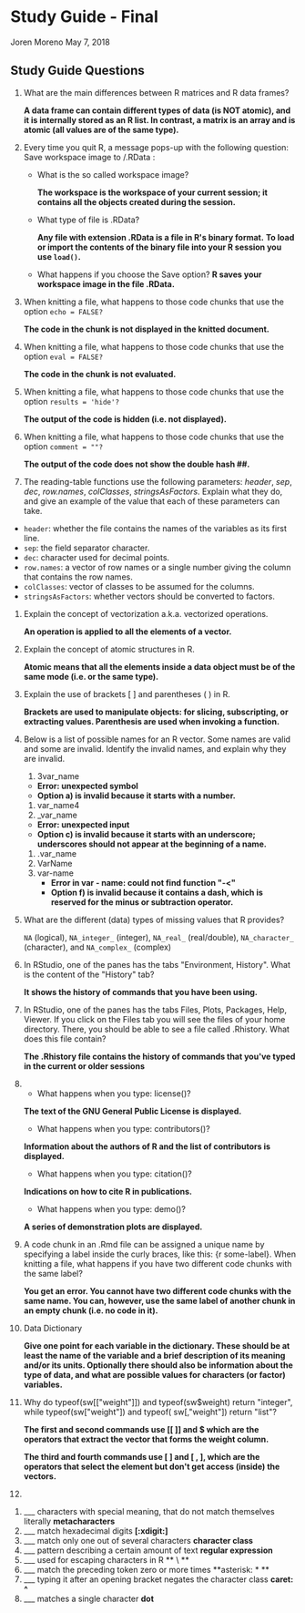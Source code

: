 Study Guide - Final
================
Joren Moreno
May 7, 2018

Study Guide Questions
---------------------

1.  What are the main differences between R matrices and R data frames?

    **A data frame can contain different types of data (is NOT atomic), and it is internally stored as an R list. In contrast, a matrix is an array and is atomic (all values are of the same type).**

2.  Every time you quit R, a message pops-up with the following question: Save workspace image to /.RData :
    -   What is the so called workspace image?

        **The workspace is the workspace of your current session; it contains all the objects created during the session.**

    -   What type of file is .RData?

        **Any file with extension .RData is a file in R's binary format.** **To load or import the contents of the binary file into your R session you use `load()`.**

    -   What happens if you choose the Save option? **R saves your workspace image in the file .RData.**

3.  When knitting a file, what happens to those code chunks that use the option `echo = FALSE?`

    **The code in the chunk is not displayed in the knitted document.**

4.  When knitting a file, what happens to those code chunks that use the option `eval = FALSE?`

    **The code in the chunk is not evaluated.**

5.  When knitting a file, what happens to those code chunks that use the option `results = 'hide'?`

    **The output of the code is hidden (i.e. not displayed).**

6.  When knitting a file, what happens to those code chunks that use the option `comment = ""?`

    **The output of the code does not show the double hash \#\#.**

7.  The reading-table functions use the following parameters: *header*, *sep*, *dec*, *row.names*, *colClasses*, *stringsAsFactors*. Explain what they do, and give an example of the value that each of these parameters can take.

-   `header`: whether the file contains the names of the variables as its first line.
-   `sep`: the field separator character.
-   `dec`: character used for decimal points.
-   `row.names`: a vector of row names or a single number giving the column that contains the row names.
-   `colClasses`: vector of classes to be assumed for the columns.
-   `stringsAsFactors`: whether vectors should be converted to factors.

1.  Explain the concept of vectorization a.k.a. vectorized operations.

    **An operation is applied to all the elements of a vector.**

2.  Explain the concept of atomic structures in R.

    **Atomic means that all the elements inside a data object must be of the same mode (i.e. or the same type).**

3.  Explain the use of brackets \[ \] and parentheses ( ) in R.

    **Brackets are used to manipulate objects: for slicing, subscripting, or extracting values. Parenthesis are used when invoking a function.**

4.  Below is a list of possible names for an R vector. Some names are valid and some are invalid. Identify the invalid names, and explain why they are invalid.
    1.  3var\_name

    -   **Error: unexpected symbol**
    -   **Option a) is invalid because it starts with a number.**

    1.  var\_name4
    2.  \_var\_name

    -   **Error: unexpected input**
    -   **Option c) is invalid because it starts with an underscore; underscores should not appear at the beginning of a name.**

    1.  .var\_name
    2.  VarName
    3.  var-name
        -   **Error in var - name: could not find function "-&lt;"**
        -   **Option f) is invalid because it contains a dash, which is reserved for the minus or subtraction operator.**

5.  What are the different (data) types of missing values that R provides?

    `NA` (logical), `NA_integer_` (integer), `NA_real_` (real/double), `NA_character_` (character), and `NA_complex_` (complex)

6.  In RStudio, one of the panes has the tabs "Environment, History". What is the content of the "History" tab?

    **It shows the history of commands that you have been using.**

7.  In RStudio, one of the panes has the tabs Files, Plots, Packages, Help, Viewer. If you click on the Files tab you will see the files of your home directory. There, you should be able to see a file called .Rhistory. What does this file contain?

    **The .Rhistory file contains the history of commands that you've typed in the current or older sessions**

8.  -   What happens when you type: license()?

    **The text of the GNU General Public License is displayed.**

    -   What happens when you type: contributors()?

    **Information about the authors of R and the list of contributors is displayed.**

    -   What happens when you type: citation()?

    **Indications on how to cite R in publications.**

    -   What happens when you type: demo()?

    **A series of demonstration plots are displayed.**

9.  A code chunk in an .Rmd file can be assigned a unique name by specifying a label inside the curly braces, like this: {r some-label}. When knitting a file, what happens if you have two different code chunks with the same label?

    **You get an error. You cannot have two different code chunks with the same name. You can, however, use the same label of another chunk in an empty chunk (i.e. no code in it).**

10. Data Dictionary

    **Give one point for each variable in the dictionary. These should be at least the name of the variable and a brief description of its meaning and/or its units. Optionally there should also be information about the type of data, and what are possible values for characters (or factor) variables.**

11. Why do typeof(sw\[\["weight"\]\]) and typeof(sw$weight) return "integer", while typeof(sw\["weight"\]) and typeof( sw\[,"weight"\]) return "list"?

    **The first and second commands use \[\[ \]\] and $ which are the operators that extract the vector that forms the weight column.**

    **The third and fourth commands use \[ \] and \[ , \], which are the operators that select the element but don't get access (inside) the vectors.**

12. 

<!-- -->

1.  \_\_\_ characters with special meaning, that do not match themselves literally **metacharacters**
2.  \_\_\_ match hexadecimal digits **\[:xdigit:\]**
3.  \_\_\_ match only one out of several characters **character class**
4.  \_\_\_ pattern describing a certain amount of text **regular expression**
5.  \_\_\_ used for escaping characters in R \*\* \\ \*\*
6.  \_\_\_ match the preceding token zero or more times **asterisk: \* **
7.  \_\_\_ typing it after an opening bracket negates the character class **caret: ^**
8.  \_\_\_ matches a single character **dot**
